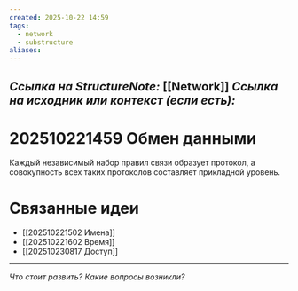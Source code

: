 ```yaml
---
created: 2025-10-22 14:59
tags:
  - network
  - substructure
aliases:
---
```

*Ссылка на StructureNote:* [[Network]]
*Ссылка на исходник или контекст (если есть):*
-

# 202510221459 Обмен данными

Каждый независимый набор правил связи образует протокол, а совокупность всех таких протоколов составляет прикладной уровень.

# Связанные идеи

- [[202510221502 Имена]]
- [[202510221602 Время]]  
- [[202510230817 Доступ]] 

---

*Что стоит развить? Какие вопросы возникли?*
